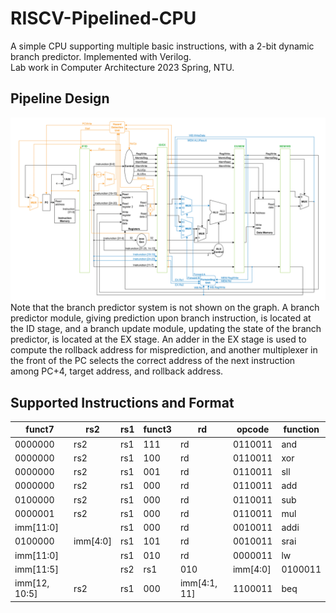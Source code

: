 # RISCV-Pipelined-CPU
A simple CPU supporting multiple basic instructions, with a 2-bit dynamic branch predictor. Implemented with Verilog.\
Lab work in Computer Architecture 2023 Spring, NTU.

## Pipeline Design
![image](https://github.com/yc-LoAndy/RISCV-Pipelined-CPU/blob/b5621f80270598969de845c6088ac65fc33bc5fc/pic/CA111-2_lab2_spec-cropped-5-1.png)\
Note that the branch predictor system is not shown on the graph. A branch predictor module, giving prediction upon branch instruction, is located at the ID stage, and a branch update module, updating the state of the branch predictor, is located at the EX stage. An adder in the EX stage is used to compute the rollback address for misprediction, and another multiplexer in the front of the PC selects the correct address of the next instruction among PC+4, target address, and rollback address.

## Supported Instructions and Format
| funct7 | rs2 | rs1 | funct3 | rd | opcode | function |
| ------ | --- | --- | ------ | -- | ------ | -------- |
| 0000000 | rs2 | rs1 | 111 | rd | 0110011 | and |
| 0000000 | rs2 | rs1 | 100 | rd | 0110011 | xor |
| 0000000 | rs2 | rs1 | 001 | rd | 0110011 | sll |
| 0000000 | rs2 | rs1 | 000 | rd | 0110011 | add |
| 0100000 | rs2 | rs1 | 000 | rd | 0110011 | sub |
| 0000001 | rs2 | rs1 | 000 | rd | 0110011 | mul |
| imm[11\:0] || rs1 | 000 | rd | 0010011 | addi |
| 0100000 | imm[4\:0] | rs1 | 101 | rd | 0010011 | srai |
| imm[11\:0] || rs1 | 010 | rd | 0000011 | lw |
| imm[11\:5] || rs2 | rs1 | 010 | imm[4\:0] | 0100011 | sw |
| imm[12, 10\:5] | rs2 | rs1 | 000 | imm[4\:1, 11] | 1100011 | beq |
